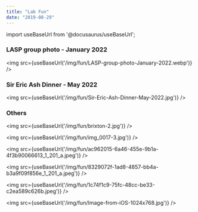 ```yaml
---
title: "Lab Fun"
date: "2019-08-29"
---
```


import useBaseUrl from '@docusaurus/useBaseUrl';

### LASP group photo - January 2022

<img src={useBaseUrl('/img/fun/LASP-group-photo-January-2022.webp')} />

### Sir Eric Ash Dinner - May 2022

<img src={useBaseUrl('/img/fun/Sir-Eric-Ash-Dinner-May-2022.jpg')} />

### Others

<img src={useBaseUrl('/img/fun/brixton-2.jpg')} />

<img src={useBaseUrl('/img/fun/img_0017-3.jpg')} />

<img src={useBaseUrl('/img/fun/ac962015-6a46-455e-9b1a-4f3b90066613_1_201_a.jpeg')} />

<img src={useBaseUrl('/img/fun/8329072f-1ad8-4857-bb4a-b3a9f09f856e_1_201_a.jpeg')} />

<img src={useBaseUrl('/img/fun/1c74f1c9-75fc-48cc-be33-c2ea589c626b.jpeg')} />

<img src={useBaseUrl('/img/fun/Image-from-iOS-1024x768.jpg')} />
